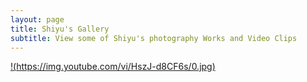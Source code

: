 ```yaml
---
layout: page
title: Shiyu's Gallery
subtitle: View some of Shiyu's photography Works and Video Clips
---
```


[!(https://img.youtube.com/vi/HszJ-d8CF6s/0.jpg)](https://www.youtube.com/watch?v=HszJ-d8CF6s)

